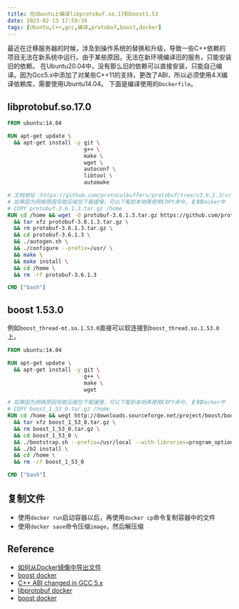 ```yaml
---
title: 在Ubuntu上编译libprotobuf.so.17和boost1.53
date: 2023-02-13 17:59:39
tags: [Ubuntu,C++,gcc,编译,protobuf,boost,docker]
---
```


最近在迁移服务器的时候，涉及到操作系统的替换和升级，导致一些C++依赖的项目无法在新系统中运行。由于某些原因，无法在新环境编译旧的服务，只能安装旧的依赖。
在Ubuntu20.04中，没有那么旧的依赖可以直接安装，只能自己编译。因为Gcc5.x中添加了对某些C++11的支持，更改了ABI，所以必须使用4.X编译依赖库，需要使用Ubuntu14.04。
下面是编译使用的`Dockerfile`。

## libprotobuf.so.17.0

```Dockerfile
FROM ubuntu:14.04

RUN apt-get update \
  && apt-get install -y git \
                        g++ \
                        make \
                        wget \
                        autoconf \
                        libtool \
                        automake

# 文档地址：https://github.com/protocolbuffers/protobuf/tree/v3.6.1.3/src
# 如果因为网络原因导致压缩包下载缓慢，可以下载到本地再使用COPY命令，复制Docker中
# COPY protobuf-3.6.1.3.tar.gz /home
RUN cd /home && wget -O protobuf-3.6.1.3.tar.gz https://github.com/protocolbuffers/protobuf/archive/refs/tags/v3.6.1.3.tar.gz \
  && tar xfz protobuf-3.6.1.3.tar.gz \
  && rm protobuf-3.6.1.3.tar.gz \
  && cd protobuf-3.6.1.3 \
  && ./autogen.sh \
  && ./configure --prefix=/usr/ \
  && make \
  && make install \
  && cd /home \
  && rm -rf protobuf-3.6.1.3

CMD ["bash"]
```
## boost 1.53.0
例如`boost_thread-mt.so.1.53.0`直接可以软连接到`boost_thread.so.1.53.0`上。

```Dockerfile
FROM ubuntu:14.04

RUN apt-get update \
  && apt-get install -y git \
                        g++ \
                        make \
                        wget

# 如果因为网络原因导致压缩包下载缓慢，可以下载到本地再使用COPY命令，复制Docker中
# COPY boost_1_53_0.tar.gz /home
RUN cd /home && wegt http://downloads.sourceforge.net/project/boost/boost/1.53.0/boost_1_53_0.tar.gz \
  && tar xfz boost_1_53_0.tar.gz \
  && rm boost_1_53_0.tar.gz \
  && cd boost_1_53_0 \
  && ./bootstrap.sh --prefix=/usr/local --with-libraries=program_options,regex,date_time,filesystem,system,thread \
  && ./b2 install \
  && cd /home \
  && rm -rf boost_1_53_0

CMD ["bash"]
```

## 复制文件
- 使用`docker run`启动容器以后，再使用`docker cp`命令复制容器中的文件
- 使用`docker save`命令压缩`image`，然后解压缩

## Reference

- [如何从Docker镜像中导出文件](https://www.pkslow.com/archives/extract-files-from-docker-image)
- [boost docker](https://github.com/pblischak/boost-docker-test)
- [C++ ABI changed in GCC 5.x](https://medium.com/@joe.tsai8207/c-abi-changed-in-gcc-5-x-4fca239c36b6)
- [libprotobuf docker](https://github.com/kaiiak/libprotobuf-docker)
- [boost docker](https://github.com/kaiiak/boost-docker)